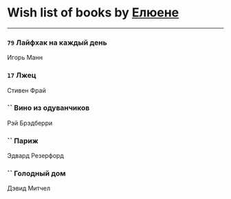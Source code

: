 # Wish list of books by [ Елюене](https://plus.google.com/u/0/110931306939441771638/)
---

### `79` Лайфхак на каждый день
Игорь Манн

### `17` Лжец
Стивен Фрай

### `` Вино из одуванчиков
Рэй Брэдберри

### `` Париж
Эдвард Резерфорд

### `` Голодный дом
Дэвид Митчел

